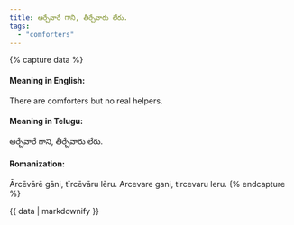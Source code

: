 ```yaml
---
title: ఆర్చేవారే గాని, తీర్చేవారు లేరు.
tags:
  - "comforters"
---
```


{% capture data %}
#### Meaning in English:
There are comforters but no real helpers.

#### Meaning in Telugu:
ఆర్చేవారే గాని, తీర్చేవారు లేరు.

#### Romanization:
Ārcēvārē gāni, tīrcēvāru lēru.
Arcevare gani, tircevaru leru.
{% endcapture %}

{{ data | markdownify }}

